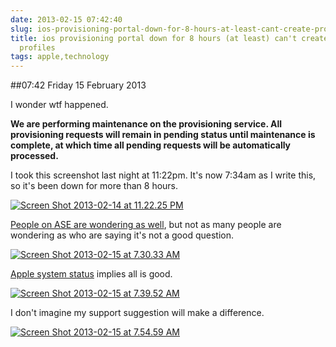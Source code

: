 ```yaml
---
date: 2013-02-15 07:42:40
slug: ios-provisioning-portal-down-for-8-hours-at-least-cant-create-provisioning-profiles
title: ios provisioning portal down for 8 hours (at least) can't create provisioning
  profiles
tags: apple,technology
---
```


##07:42 Friday 15 February 2013

I wonder wtf happened.

**We are performing maintenance on the provisioning service. All provisioning requests will remain in pending status until maintenance is complete, at which time all pending requests will be automatically processed.**

I took this screenshot last night at 11:22pm. It's now 7:34am as I write this, so it's been down for more than 8 hours.

[![Screen Shot 2013-02-14 at 11.22.25 PM](/images/2013/02/Screen-Shot-2013-02-14-at-11.22.25-PM.png)](/images/2013/02/Screen-Shot-2013-02-14-at-11.22.25-PM.png)

[People on ASE are wondering as well](http://apple.stackexchange.com/questions/82153/for-how-long-is-apples-provisioning-service-typically-down), but not as many people are wondering as who are saying it's not a good question.

[![Screen Shot 2013-02-15 at 7.30.33 AM](/images/2013/02/Screen-Shot-2013-02-15-at-7.30.33-AM.png)](/images/2013/02/Screen-Shot-2013-02-15-at-7.30.33-AM.png)

[Apple system status](http://www.apple.com/support/systemstatus/) implies all is good.

[![Screen Shot 2013-02-15 at 7.39.52 AM](/images/2013/02/Screen-Shot-2013-02-15-at-7.39.52-AM.png)](/images/2013/02/Screen-Shot-2013-02-15-at-7.39.52-AM.png)

I don't imagine my support suggestion will make a difference.

[![Screen Shot 2013-02-15 at 7.54.59 AM](/images/2013/02/Screen-Shot-2013-02-15-at-7.54.59-AM.png)](/images/2013/02/Screen-Shot-2013-02-15-at-7.54.59-AM.png)
